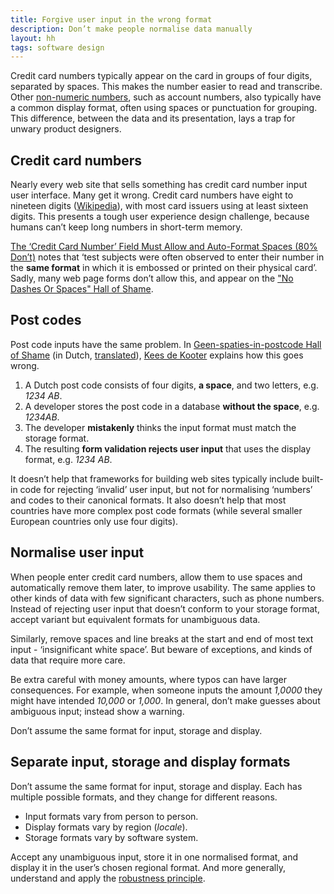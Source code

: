 ```yaml
---
title: Forgive user input in the wrong format
description: Don’t make people normalise data manually
layout: hh
tags: software design
---
```


Credit card numbers typically appear on the card in groups of four digits, separated by spaces.
This makes the number easier to read and transcribe.
Other [non-numeric numbers](non-numeric-numbers), such as account numbers,
also typically have a common display format, often using spaces or punctuation for grouping.
This difference, between the data and its presentation, lays a trap for unwary product designers.

## Credit card numbers

Nearly every web site that sells something has credit card number input user interface.
Many get it wrong.
Credit card numbers have eight to nineteen digits
([Wikipedia](https://en.wikipedia.org/wiki/Payment_card_number)),
with most card issuers using at least sixteen digits.
This presents a tough user experience design challenge, because humans can’t keep long numbers in short-term memory.

[The ‘Credit Card Number’ Field Must Allow and Auto-Format Spaces (80% Don’t)](https://baymard.com/blog/credit-card-field-auto-format-spaces)
notes that ‘test subjects were often observed to enter their number in the **same format** in which it is embossed or printed on their physical card’.
Sadly, many web page forms don’t allow this, and appear on the
["No Dashes Or Spaces" Hall of Shame](http://unixwiz.net/ndos-shame.html).

## Post codes

Post code inputs have the same problem. In
[Geen-spaties-in-postcode Hall of Shame](https://notestack.io/public/geen-spaties-in-postcode-hall-of-shame/07d9d10c-1dfb-4412-bdd1-48f1371ec7c5)
(in Dutch, [translated](https://translate.google.com/translate?sl=nl&tl=en&u=https://notestack.io/public/geen-spaties-in-postcode-hall-of-shame/07d9d10c-1dfb-4412-bdd1-48f1371ec7c5)),
[Kees de Kooter](https://twitter.com/kdekooter) explains how this goes wrong.

1. A Dutch post code consists of four digits, **a space**, and two letters, e.g. _1234 AB_.
2. A developer stores the post code in a database **without the space**, e.g. _1234AB_.
3. The developer **mistakenly** thinks the input format must match the storage format.
4. The resulting **form validation rejects user input** that uses the display format, e.g. _1234 AB_.

It doesn’t help that frameworks for building web sites typically include built-in code for rejecting ‘invalid’ user input, but not for normalising ‘numbers’ and codes to their canonical formats.
It also doesn’t help that most countries have more complex post code formats
(while several smaller European countries only use four digits).

## Normalise user input

When people enter credit card numbers, allow them to use spaces and automatically remove them later, to improve usability.
The same applies to other kinds of data with few significant characters, such as phone numbers.
Instead of rejecting user input that doesn’t conform to your storage format, accept variant but equivalent formats for unambiguous data.

Similarly, remove spaces and line breaks at the start and end of most text input - ‘insignificant white space’.
But beware of exceptions, and kinds of data that require more care.

Be extra careful with money amounts, where typos can have larger consequences.
For example, when someone inputs the amount _1,0000_ they might have intended _10,000_ or _1,000_.
In general, don’t make guesses about ambiguous input; instead show a warning.

Don’t assume the same format for input, storage and display.

## Separate input, storage and display formats

Don’t assume the same format for input, storage and display.
Each has multiple possible formats, and they change for different reasons.

* Input formats vary from person to person.
* Display formats vary by region (_locale_).
* Storage formats vary by software system.

Accept any unambiguous input, store it in one normalised format, and display it in the user’s chosen regional format.
And more generally, understand and apply the
[robustness principle](https://en.wikipedia.org/wiki/Robustness_principle).
